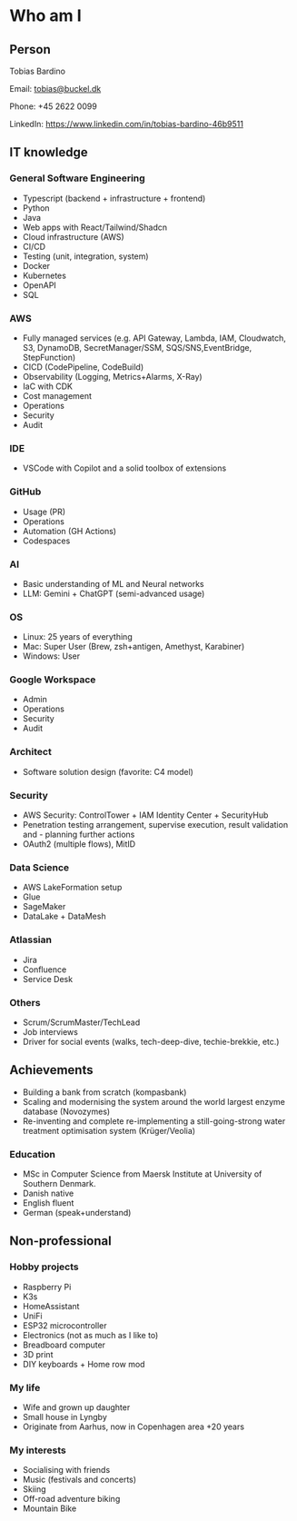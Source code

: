 # Who am I

## Person

Tobias Bardino

Email: tobias@buckel.dk

Phone: +45 2622 0099

LinkedIn: https://www.linkedin.com/in/tobias-bardino-46b9511

## IT knowledge

### General Software Engineering

- Typescript (backend + infrastructure + frontend)
- Python
- Java
- Web apps with React/Tailwind/Shadcn
- Cloud infrastructure (AWS)
- CI/CD
- Testing (unit, integration, system)
- Docker
- Kubernetes
- OpenAPI
- SQL

### AWS

- Fully managed services (e.g. API Gateway, Lambda, IAM, Cloudwatch, S3, DynamoDB, SecretManager/SSM, SQS/SNS,EventBridge, StepFunction)
- CICD (CodePipeline, CodeBuild)
- Observability (Logging, Metrics+Alarms, X-Ray)
- IaC with CDK
- Cost management
- Operations
- Security
- Audit

### IDE

- VSCode with Copilot and a solid toolbox of extensions

### GitHub

- Usage (PR)
- Operations
- Automation (GH Actions)
- Codespaces

### AI

- Basic understanding of ML and Neural networks
- LLM: Gemini + ChatGPT (semi-advanced usage)

### OS

- Linux: 25 years of everything
- Mac: Super User (Brew, zsh+antigen, Amethyst, Karabiner)
- Windows: User

### Google Workspace

- Admin
- Operations
- Security
- Audit

### Architect

- Software solution design (favorite: C4 model)

### Security

- AWS Security: ControlTower + IAM Identity Center + SecurityHub
- Penetration testing arrangement, supervise execution, result validation and - planning further actions
- OAuth2 (multiple flows), MitID

### Data Science

- AWS LakeFormation setup
- Glue
- SageMaker
- DataLake + DataMesh

### Atlassian

- Jira
- Confluence
- Service Desk

### Others

- Scrum/ScrumMaster/TechLead
- Job interviews
- Driver for social events (walks, tech-deep-dive, techie-brekkie, etc.)

## Achievements

- Building a bank from scratch (kompasbank)
- Scaling and modernising the system around the world largest enzyme database (Novozymes)
- Re-inventing and complete re-implementing a still-going-strong water treatment optimisation system (Krüger/Veolia)

### Education

- MSc in Computer Science from Maersk Institute at University of Southern Denmark.
- Danish native
- English fluent
- German (speak+understand)

## Non-professional

### Hobby projects

- Raspberry Pi
- K3s
- HomeAssistant
- UniFi
- ESP32 microcontroller
- Electronics (not as much as I like to)
- Breadboard computer
- 3D print
- DIY keyboards + Home row mod

### My life

- Wife and grown up daughter
- Small house in Lyngby
- Originate from Aarhus, now in Copenhagen area +20 years

### My interests

- Socialising with friends
- Music (festivals and concerts)
- Skiing
- Off-road adventure biking
- Mountain Bike
